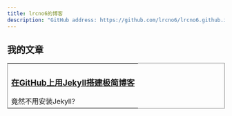 ```yaml
---
title: lrcno6的博客
description: "GitHub address: https://github.com/lrcno6/lrcno6.github.io"
---
```


## 我的文章

<table frame="box">
	<tr>
		<td>
			<h3>
				<a href="/github-jekyll.html">在GitHub上用Jekyll搭建极简博客</a>
			</h3>
			竟然不用安装Jekyll?
		</td>
	</tr>
</table>